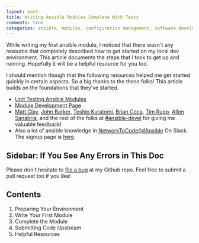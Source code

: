 ```yaml
---
layout: post
title: Writing Ansible Modules Complete With Tests
comments: true
categories: ansible, modules, configuration management, software development, automated testing, code coverage, agile, tdd, bdd
---
```


While writing my first ansible module, I noticed that there wasn't any resource
that completely described how to get started on my local dev environment.
This article documents the steps that I took to get up and running. Hopefully
it will be a helpful resource for you too.

I should mention though that the following resources helped me get started
quickly in certain aspects. So a big thanks to the these folks! This article
builds on the foundations that they've started.

- [Unit Testing Ansible Modules](http://linuxsimba.com/unit_testing_ansible_modules_part_1)
- [Module Development Page](http://docs.ansible.com/ansible/developing_modules.html#testing-modules)
- [Matt Clay](https://github.com/mattclay), [John Barker](https://github.com/gundalow),
  [Toshio Kuratomi](https://github.com/abadger), [Brian Coca](https://github.com/bcoca),
  [Tim Rupp](https://github.com/caphrim007), [Allen Sanabria](https://github.com/linuxdynasty),
  and the rest of the folks at [#ansible-devel](http://webchat.freenode.net/?channels=ansible-devel) for giving me valuable feedback!
- Also a lot of ansible knowledge in [NetworkToCode()#Ansible](https://networktocode.slack.com) On Slack. The signup page is [here](http://slack.networktocode.com/).

## Sidebar: If You See Any Errors in This Doc
Please don't hesitate to [file a bug](https://github.com/infrascloudy/infrascloudy.github.io/issues) at my Github repo. Feel free to submit a pull request too if you like!

## Contents

1. Preparing Your Environment
1. Write Your First Module
1. Complete the Module
1. Submitting Code Upstream
1. Helpful Resources
